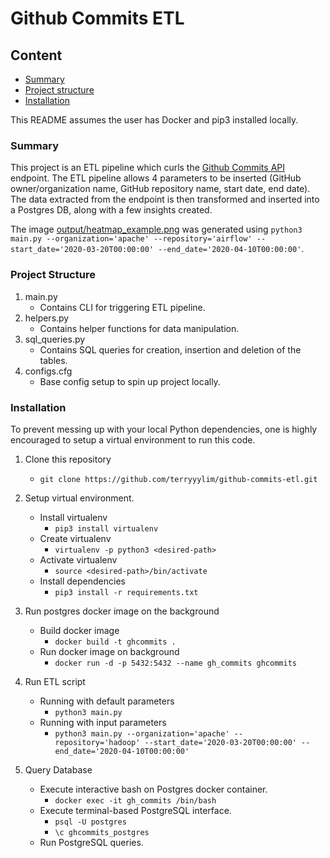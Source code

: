 # Github Commits ETL

## Content
* [Summary](#Summary)
* [Project structure](#Project-structure)
* [Installation](#Installation)

This README assumes the user has Docker and pip3 installed locally.

### Summary
This project is an ETL pipeline which curls the [Github Commits API](https://developer.github.com/v3/repos/commits/#list-commits-on-a-repository) endpoint. The ETL pipeline allows 4 parameters to be inserted (GitHub owner/organization name, GitHub repository name, start date, end date). The data extracted from the endpoint is then transformed and inserted into a Postgres DB, along with a few insights created.

The image <u>output/heatmap_example.png</u> was generated using ```python3 main.py --organization='apache' --repository='airflow' --start_date='2020-03-20T00:00:00' --end_date='2020-04-10T00:00:00'```.

### Project Structure
1. main.py
    * Contains CLI for triggering ETL pipeline.
2. helpers.py
    * Contains helper functions for data manipulation.
3. sql_queries.py
    * Contains SQL queries for creation, insertion and deletion of the tables.
4. configs.cfg
    * Base config setup to spin up project locally.

### Installation
To prevent messing up with your local Python dependencies, one is highly encouraged to setup a virtual environment to run this code.
1. Clone this repository
    - ```git clone https://github.com/terryyylim/github-commits-etl.git```

2. Setup virtual environment.
    - Install virtualenv
        - ```pip3 install virtualenv```
    - Create virtualenv
        - ```virtualenv -p python3 <desired-path>```
    - Activate virtualenv
        - ```source <desired-path>/bin/activate```
    - Install dependencies
        - ```pip3 install -r requirements.txt```

3. Run postgres docker image on the background
    - Build docker image
        - ```docker build -t ghcommits .```
    - Run docker image on background
        - ```docker run -d -p 5432:5432 --name gh_commits ghcommits```

4. Run ETL script
    - Running with default parameters
        - ```python3 main.py```
    - Running with input parameters
        - ```python3 main.py --organization='apache' --repository='hadoop' --start_date='2020-03-20T00:00:00' --end_date='2020-04-10T00:00:00'```

5. Query Database
    - Execute interactive bash on Postgres docker container.
        - ```docker exec -it gh_commits /bin/bash```
    - Execute terminal-based PostgreSQL interface.
        - ```psql -U postgres```
        - ```\c ghcommits_postgres```
    - Run PostgreSQL queries.